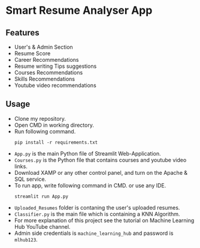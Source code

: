 # Smart Resume Analyser App
## Features
- User's & Admin Section
- Resume Score
- Career Recommendations
- Resume writing Tips suggestions
- Courses Recommendations
- Skills Recommendations
- Youtube video recommendations
## Usage
- Clone my repository.
- Open CMD in working directory.
- Run following command.
  ```
  pip install -r requirements.txt
  ```
- `App.py` is the main Python file of Streamlit Web-Application. 
- `Courses.py` is the Python file that contains courses and youtube video links.
- Download XAMP or any other control panel, and turn on the Apache & SQL service.
- To run app, write following command in CMD. or use any IDE.
  ```
  streamlit run App.py
  ```
- `Uploaded_Resumes` folder is contaning the user's uploaded resumes.
- `Classifier.py` is the main file which is containing a KNN Algorithm.
- For more explanation of this project see the tutorial on Machine Learning Hub YouTube channel.
- Admin side credentials is `machine_learning_hub` and password is `mlhub123`. 







